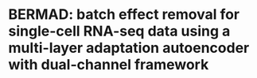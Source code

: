 # BERMAD: batch effect removal for single-cell RNA-seq data using a multi-layer adaptation autoencoder with dual-channel framework
